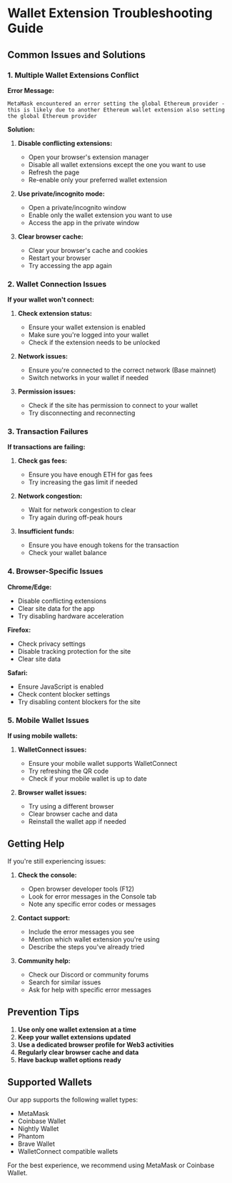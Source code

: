 # Wallet Extension Troubleshooting Guide

## Common Issues and Solutions

### 1. Multiple Wallet Extensions Conflict

**Error Message:**
```
MetaMask encountered an error setting the global Ethereum provider - this is likely due to another Ethereum wallet extension also setting the global Ethereum provider
```

**Solution:**
1. **Disable conflicting extensions:**
   - Open your browser's extension manager
   - Disable all wallet extensions except the one you want to use
   - Refresh the page
   - Re-enable only your preferred wallet extension

2. **Use private/incognito mode:**
   - Open a private/incognito window
   - Enable only the wallet extension you want to use
   - Access the app in the private window

3. **Clear browser cache:**
   - Clear your browser's cache and cookies
   - Restart your browser
   - Try accessing the app again

### 2. Wallet Connection Issues

**If your wallet won't connect:**

1. **Check extension status:**
   - Ensure your wallet extension is enabled
   - Make sure you're logged into your wallet
   - Check if the extension needs to be unlocked

2. **Network issues:**
   - Ensure you're connected to the correct network (Base mainnet)
   - Switch networks in your wallet if needed

3. **Permission issues:**
   - Check if the site has permission to connect to your wallet
   - Try disconnecting and reconnecting

### 3. Transaction Failures

**If transactions are failing:**

1. **Check gas fees:**
   - Ensure you have enough ETH for gas fees
   - Try increasing the gas limit if needed

2. **Network congestion:**
   - Wait for network congestion to clear
   - Try again during off-peak hours

3. **Insufficient funds:**
   - Ensure you have enough tokens for the transaction
   - Check your wallet balance

### 4. Browser-Specific Issues

**Chrome/Edge:**
- Disable conflicting extensions
- Clear site data for the app
- Try disabling hardware acceleration

**Firefox:**
- Check privacy settings
- Disable tracking protection for the site
- Clear site data

**Safari:**
- Ensure JavaScript is enabled
- Check content blocker settings
- Try disabling content blockers for the site

### 5. Mobile Wallet Issues

**If using mobile wallets:**

1. **WalletConnect issues:**
   - Ensure your mobile wallet supports WalletConnect
   - Try refreshing the QR code
   - Check if your mobile wallet is up to date

2. **Browser wallet issues:**
   - Try using a different browser
   - Clear browser cache and data
   - Reinstall the wallet app if needed

## Getting Help

If you're still experiencing issues:

1. **Check the console:**
   - Open browser developer tools (F12)
   - Look for error messages in the Console tab
   - Note any specific error codes or messages

2. **Contact support:**
   - Include the error messages you see
   - Mention which wallet extension you're using
   - Describe the steps you've already tried

3. **Community help:**
   - Check our Discord or community forums
   - Search for similar issues
   - Ask for help with specific error messages

## Prevention Tips

1. **Use only one wallet extension at a time**
2. **Keep your wallet extensions updated**
3. **Use a dedicated browser profile for Web3 activities**
4. **Regularly clear browser cache and data**
5. **Have backup wallet options ready**

## Supported Wallets

Our app supports the following wallet types:
- MetaMask
- Coinbase Wallet
- Nightly Wallet
- Phantom
- Brave Wallet
- WalletConnect compatible wallets

For the best experience, we recommend using MetaMask or Coinbase Wallet. 